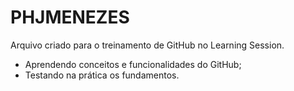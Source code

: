 # PHJMENEZES
Arquivo criado para o treinamento de GitHub no Learning Session.

- Aprendendo conceitos e funcionalidades do GitHub;
- Testando na prática os fundamentos.
